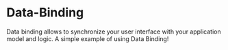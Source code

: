 # Data-Binding

Data binding allows to synchronize your user interface with your application model and logic. A simple example of using Data Binding!
